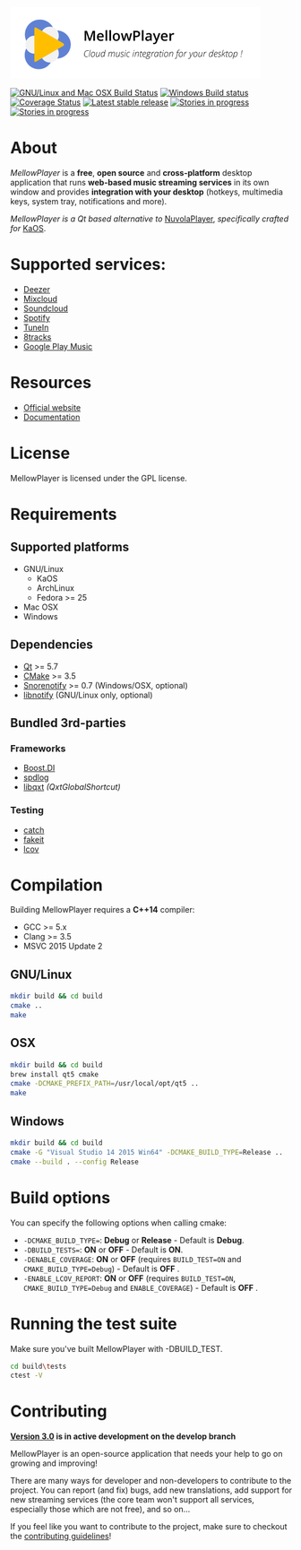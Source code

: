 ![MellowPlayer banner](docs/_static/banner.png)

[![GNU/Linux and Mac OSX Build Status](https://travis-ci.org/ColinDuquesnoy/MellowPlayer.svg?branch=develop)](https://travis-ci.org/ColinDuquesnoy/MellowPlayer)
[![Windows Build status](https://ci.appveyor.com/api/projects/status/f65ajgawyxnxjs2a?svg=true)](https://ci.appveyor.com/project/ColinDuquesnoy/mellowplayer)
[![Coverage Status](https://coveralls.io/repos/github/ColinDuquesnoy/MellowPlayer/badge.svg?branch=feature%2Ftravis-ci-setup)](https://coveralls.io/github/ColinDuquesnoy/MellowPlayer?branch=feature%2Ftravis-ci-setup)
[![Latest stable release](https://img.shields.io/github/release/ColinDuquesnoy/MellowPlayer.svg)](https://github.com/ColinDuquesnoy/MellowPlayer/releases)
[![Stories in progress](https://img.shields.io/waffle/label/ColinDuquesnoy/MellowPlayer/ready.svg)](http://waffle.io/ColinDuquesnoy/MellowPlayer)
[![Stories in progress](https://img.shields.io/waffle/label/ColinDuquesnoy/MellowPlayer/in%20progress.svg)](http://waffle.io/ColinDuquesnoy/MellowPlayer)

# About

*MellowPlayer* is a **free**, **open source** and **cross-platform** desktop application
that runs **web-based music streaming services** in its own window and
provides **integration with your desktop** (hotkeys, multimedia keys, system tray,
notifications and more).

*MellowPlayer is a Qt based alternative to* [NuvolaPlayer](https://tiliado.eu/nuvolaplayer/),
*specifically crafted for* [KaOS](http://kaosx.us/).

# Supported services:

- [Deezer](http://deezer.com)
- [Mixcloud](http://mixcloud.com)
- [Soundcloud](http://soundcloud.com)
- [Spotify](http://spotify.com)
- [TuneIn](http://tunein.com/)
- [8tracks](http://8tracks.com/)
- [Google Play Music](https://play.google.com/music/listen)


# Resources

- [Official website](https://colinduquesnoy.github.io/MellowPlayer/)
- [Documentation](http://mellowplayer.readthedocs.org/en/webengine/)

# License

MellowPlayer is licensed under the GPL license.

# Requirements

## Supported platforms

- GNU/Linux
    - KaOS
    - ArchLinux
    - Fedora >= 25
- Mac OSX
- Windows

## Dependencies

- [Qt](https://www.qt.io/) >= 5.7
- [CMake](https://cmake.org/) >= 3.5
- [Snorenotify]() >= 0.7 (Windows/OSX, optional)
- [libnotify]() (GNU/Linux only, optional)

## Bundled 3rd-parties

### Frameworks

- [Boost.DI](http://boost-experimental.github.io/di/)
- [spdlog](https://github.com/gabime/spdlog)
- [libqxt](https://bitbucket.org/libqxt/libqxt/wiki/Home) *(QxtGlobalShortcut)*

### Testing

- [catch](https://github.com/philsquared/Catch)
- [fakeit](https://github.com/eranpeer/FakeIt)
- [lcov](https://github.com/linux-test-project/lcov)

# Compilation

Building MellowPlayer requires a **C++14** compiler:

- GCC >= 5.x
- Clang >= 3.5
- MSVC 2015 Update 2 

## GNU/Linux

```bash
mkdir build && cd build
cmake ..
make
```

## OSX

```bash
mkdir build && cd build
brew install qt5 cmake
cmake -DCMAKE_PREFIX_PATH=/usr/local/opt/qt5 ..
make
```

## Windows

```bash
mkdir build && cd build
cmake -G "Visual Studio 14 2015 Win64" -DCMAKE_BUILD_TYPE=Release .. 
cmake --build . --config Release
```

# Build options

You can specify the following options when calling cmake:

- ``-DCMAKE_BUILD_TYPE=``: **Debug** or **Release** - Default is **Debug**.
- ``-DBUILD_TESTS=``: **ON** or **OFF** - Default is **ON**.
- ``-DENABLE_COVERAGE``: **ON** or **OFF** (requires ``BUILD_TEST=ON`` and ``CMAKE_BUILD_TYPE=Debug``) - Default is **OFF** .
- ``-ENABLE_LCOV_REPORT``: **ON** or **OFF** (requires ``BUILD_TEST=ON``, ``CMAKE_BUILD_TYPE=Debug`` and ``ENABLE_COVERAGE``) - Default is **OFF** .

# Running the test suite

Make sure you've built MellowPlayer with -DBUILD_TEST.

```bash
cd build\tests
ctest -V
```

# Contributing

**[Version 3.0](https://gitlab.com/ColinDuquesnoy/MellowPlayer/milestones/14) is in active development on the develop branch**

MellowPlayer is an open-source application that needs your help to go on growing and improving!

There are many ways for developer and non-developers to contribute to the project. You can report (and fix) bugs, add new translations, add support for new streaming services (the core team won't support all services, especially those which are not free), and so on...

If you feel like you want to contribute to the project, make sure to checkout the [contributing guidelines](https://github.com/ColinDuquesnoy/MellowPlayer/blob/master/CONTRIBUTING.rst)!

